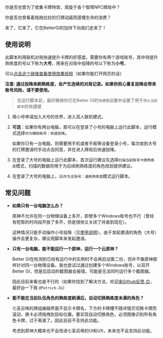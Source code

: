你是否也曾为了收集卡牌特效，周旋于各个智障NPC牌局中？

你是否也曾看着拖拖拉拉的打牌动画而感慨生命的浪费？

来了，它来了，它在BetterGI的加持下向我们走来了！

## 使用说明

此脚本利用联机对局快速提升卡牌的好感度。需要你有两个游戏账号，其中待提升熟练度的号以下称为**大号**，用来在对局中投降的号以下称为**小号**。

可以[点击这个链接查看使用效果视频](https://github.com/babalae/bettergi-scripts-list/pull/1282)（如果你能打开网页的话）

**注意: 通过投降来刷熟练度，会产生连续的对局记录。如果你担心重复投降会带来账号风险，请不要使用。**

> 在运行脚本前，最好确保你已在Better GI的`快捷键`设置中设置了用于`停止当前脚本`的快捷键

1. 用小号申请加入大号的世界，进入双人联机模式。

2. **可选**：如果你有两台电脑，那可以在登录了小号的电脑上运行此脚本，运行模式选择`作为辅助账号：快速投降`。

   如果你只有一台电脑，则需要用手机或者平板等设备登录小号，每次收到大号的打牌邀请时手动点击同意，并在进入牌局后快速投降。

3. 在登录了大号的电脑上运行此脚本，首次运行建议先选择`扫描当前账号卡牌熟练度`模式，扫描的数据将用于为后续刷熟练度的角色规划提供建议。

4. 在登录了大号的电脑上，以`作为主账号：速刷熟练度`模式运行脚本。

## 常见问题

- **如果只有一台电脑怎么办？**

  原神不允许在同一台物理设备上多开，即使多个Windows账号也不行（曾经有短暂的时间段开放了多开，但是很快又关闭了并直到现在）。

  这种情况只能手动操作小号投降（见[使用说明](#使用说明)）。由于发起邀请的角色（大号）操作会更复杂，建议用脚本来发起邀请。

- **只有一台电脑，能不能运行一个原神，运行一个云原神？**

  Better GI在检测到已经有运行中的实例时不会再启动第二份，但并不像原神那样针对同一台物理设备。我也尝试过通过创建多个Windows账号，以双开Better GI，但是后启动的截图器会报错，可能是无法同时运行多个截图器。

  因此目前来看也是不行的（如果你找到了解决方法，欢迎[来Github反馈 😊](https://github.com/babalae/bettergi-scripts-list/issues)，最好@一下我 `@Patrick-Ze`）

- **能不能在当前队伍角色的熟练度刷满后，自动切换熟练度未满的角色？**

  七圣召唤的牌组编辑界面不显示卡牌名，下方的卡牌槽不随详情页切换卡牌而滚动，换卡必须拖拽到目标位置。要实现自动切换角色，必须图像识别所有角色卡牌，过于离谱了。因此目前不支持此功能。

  考虑到原神大概率也不会改进七圣召唤的UI和UX，未来也不会支持此功能。
